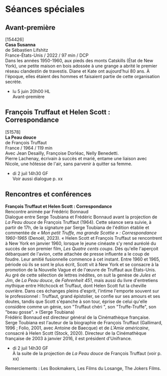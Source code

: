 # Séances spéciales

## Avant-première

[154426]  
**Casa Susanna**  
de Sébastien Lifshitz  
France-États-Unis / 2022 / 97 min / DCP  
Dans les années 1950-1960, aux pieds des monts Catskills (État de New York), une petite maison en bois adossée à une grange a abrité le premier réseau clandestin de travestis. Diane et Kate ont aujourd'hui 80 ans. À l'époque, elles étaient des hommes et faisaient partie de cette organisation secrète.

- lu 5 juin 20h00 HL  
Avant-première

## François Truffaut et Helen Scott : Correspondance

[51578]  
**La Peau douce**  
de François Truffaut  
France / 1964 / 119 min  
Avec Jean Desailly, Françoise Dorléac, Nelly Benedetti.  
Pierre Lachenay, écrivain à succès et marié, entame une liaison avec Nicole, une hôtesse de l'air, sans parvenir à quitter sa femme.

- di 2 juil 14h30 GF  
Voir aussi dialogue p. xx

## Rencontres et conférences

**François Truffaut et Helen Scott : Correspondance**  
Rencontre animée par Frédéric Bonnaud  
Dialogue entre Serge Toubiana et Frédéric Bonnaud avant la projection de _La Peau douce_ de François Truffaut (1964). Cette séance sera suivie, à partir de 17h, de la signature par Serge Toubiana de l'édition établie et commentée de _« Mon petit Truffe, ma grande Scottie » : Correspondance 1960-1965_ (Denoël, 2023). « Helen Scott et François Truffaut se rencontrent à New York en janvier 1960, lorsque le jeune cinéaste s'y rend auréolé du succès de son premier film, _Les Quatre cents coups_. Dès qu'elle l'aperçoit débarquant de l'avion, cette attachée de presse influente a le coup de foudre. Leur amitié fusionnelle commence à cet instant. Entre 1960 et 1965, période où ils se sont le plus écrit, Scott vit à New York et se consacre à la promotion de la Nouvelle Vague et de l'œuvre de Truffaut aux États-Unis. Au gré de cette sélection de lettres inédites, on suit la genèse de _Jules et Jim_, de _La Peau douce_, de _Fahrenheit 451_, mais aussi du livre d'entretiens mythique entre Hitchcock et Truffaut, dont Helen Scott fut la cheville ouvrière. Dans ces échanges pleins d'esprit, l'intime l'emporte souvent sur le professionnel : Truffaut, grand épistolier, se confie sur ses amours et ses doutes, tandis que Scott s'épanche à son tour, éprise de celui qu'elle considère comme un génie, son "Truffaut chéri ", son "Truffe-Truffe", son "beau gosse". » (Serge Toubiana)  
Frédéric Bonnaud est directeur général de la Cinémathèque française.  
Serge Toubiana est l'auteur de la biographie de François Truffaut (Gallimard, 1996 ; Folio, 2001, avec Antoine de Baecque) et de _L'Amie américaine_, consacré à Helen Scott (Stock, 2020). Directeur de la Cinémathèque française de 2003 à janvier 2016, il est président d'Unifrance.

- di 2 juil 14h30 GF  
À la suite de la projection de _La Peau douce_ de François Truffaut (voir p. xx)

Remerciements : Les Bookmakers, Les Films du Losange, The Jokers Films.